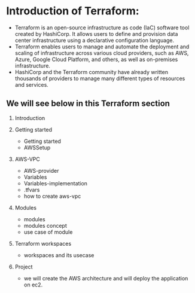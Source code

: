 # Introduction of Terraform:
- Terraform is an open-source infrastructure as code (IaC) software tool created by HashiCorp. It allows users to define and provision data center infrastructure using a declarative configuration language.
 - Terraform enables users to manage and automate the deployment and scaling of infrastructure across various cloud providers, such as AWS, Azure, Google Cloud Platform, and others, as well as on-premises infrastructure.
- HashiCorp and the Terraform community have already written thousands of providers to manage many different types of resources and services.

## We will see below in this Terraform section

1. Introduction
2. Getting started
   - Getting started
   - AWSSetup
3. AWS-VPC
   - AWS-provider
   - Variables
   - Variables-implementation
   - .tfvars
   - how to create aws-vpc
  
 4. Modules
    - modules
    - modules concept
    - use case of module
   
 5. Terraform workspaces
    - workspaces and its usecase

 6. Project
    - we will create the AWS architecture and will deploy the application on ec2.
